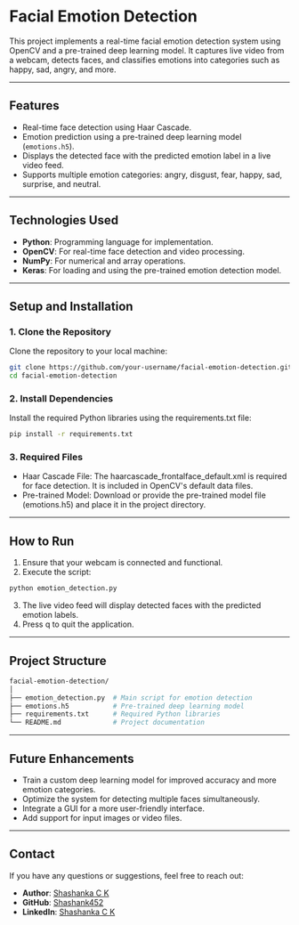 # **Facial Emotion Detection**

This project implements a real-time facial emotion detection system using OpenCV and a pre-trained deep learning model. It captures live video from a webcam, detects faces, and classifies emotions into categories such as happy, sad, angry, and more.

---

## **Features**
- Real-time face detection using Haar Cascade.
- Emotion prediction using a pre-trained deep learning model (`emotions.h5`).
- Displays the detected face with the predicted emotion label in a live video feed.
- Supports multiple emotion categories: angry, disgust, fear, happy, sad, surprise, and neutral.

---

## **Technologies Used**
- **Python**: Programming language for implementation.
- **OpenCV**: For real-time face detection and video processing.
- **NumPy**: For numerical and array operations.
- **Keras**: For loading and using the pre-trained emotion detection model.

---

## **Setup and Installation**

### **1. Clone the Repository**
Clone the repository to your local machine:
```bash
git clone https://github.com/your-username/facial-emotion-detection.git
cd facial-emotion-detection
```
### **2. Install Dependencies**
Install the required Python libraries using the requirements.txt file:
```bash
pip install -r requirements.txt
```
### **3. Required Files**
- Haar Cascade File: The haarcascade_frontalface_default.xml is required for face detection. It is included in OpenCV's default data files.
- Pre-trained Model: Download or provide the pre-trained model file (emotions.h5) and place it in the project directory.

---

## **How to Run**
1. Ensure that your webcam is connected and functional.
2. Execute the script:
```bash
python emotion_detection.py
```
3. The live video feed will display detected faces with the predicted emotion labels.
4. Press q to quit the application.

---

## **Project Structure**
```bash
facial-emotion-detection/
│
├── emotion_detection.py  # Main script for emotion detection
├── emotions.h5           # Pre-trained deep learning model
├── requirements.txt      # Required Python libraries
└── README.md             # Project documentation
```

---

## **Future Enhancements**
- Train a custom deep learning model for improved accuracy and more emotion categories.
- Optimize the system for detecting multiple faces simultaneously.
- Integrate a GUI for a more user-friendly interface.
- Add support for input images or video files.

---

## **Contact**
If you have any questions or suggestions, feel free to reach out:
- **Author**: [Shashanka C K](mailto:your-email@example.com)  
- **GitHub**: [Shashank452](https://github.com/Shashank452)  
- **LinkedIn**: [Shashanka C K](https://www.linkedin.com/in/shashanka-c-k)
